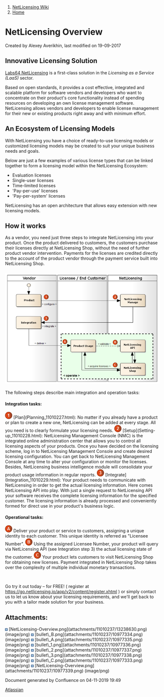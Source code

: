 1.  [NetLicensing Wiki](index.html)
2.  [Home](Home_11010214.html)

<span id="title-text"> NetLicensing Overview </span>
====================================================

Created by <span class="author"> Alexey Averikhin</span>, last modified
on 19-09-2017

Innovative Licensing Solution
-----------------------------

<a href="https://netlicensing.io" class="external-link">Labs64 NetLicensing</a>
is a first-class solution in the *Licensing as a Service (LaaS)* sector.

Based on open standards, it provides a cost effective, integrated and
scalable platform for software vendors and developers who want to
concentrate on their product's core functionality instead of spending
resources on developing an own license management software.  
NetLicensing allows vendors and developers to enable license management
for their new or existing products right away and with minimum effort.

An Ecosystem of Licensing Models
--------------------------------

With NetLicensing you have a choice of ready-to-use licensing models or
customized licensing models may be created to suit your unique business
needs and goals.

Below are just a few examples of various license types that can be
linked together to form a licensing model within the NetLicensing
Ecosystem:

-   Evaluation licenses
-   Single-user licenses
-   Time-limited licenses
-   'Pay-per-use' licenses
-   'Pay-per-system' licenses

NetLicensing has an open architecture that allows easy extension with
new licensing models.

How it works
------------

As a vendor, you need just three steps to integrate NetLicensing into
your product. Once the product delivered to customers, the customers
purchase their licenses directly at NetLicensing Shop, without the need
of further product vendor intervention. Payments for the licenses are
credited directly to the account of the product vendor through the
payment service built into NetLicensing Shop.

### <img src="assets/images/11010237/10977339.png" class="confluence-embedded-image image-center" />

The following steps describe main integration and operation tasks:

#### Integration tasks:

<img src="assets/images/11010237/10977336.png" class="confluence-embedded-image" />
[Plan](Planning_11010227.html): No matter if you already have a product
or plan to create a new one, NetLicensing can be added at every stage.
All you need is to clearly formulate your licensing needs.

<img src="assets/images/11010237/10977337.png" class="confluence-embedded-image" />
[Setup](Setting-up_11010228.html): NetLicensing Management Console
(NMC) is the integrated online administration center that allows you to
control all licensing aspects of your products. Once you have decided on
the licensing scheme, log in to NetLicensing Management Console and
create desired licensing configuration. You can get back to NetLicensing
Management Console at any time to alter your configuration or monitor
the licenses. Besides, NetLicensing business intelligence module will
consolidate your product usage information in regular reports.

<img src="assets/images/11010237/10977338.png" class="confluence-embedded-image" />
[Integrate](Integration_11010229.html): Your product needs to
communicate with NetLicensing in order to get the actual licensing
information. Here comes NetLicensing API into play. With just a single
request to NetLicensing API your software receives the complete
licensing information for the specified customer. The licensing
information is already processed and conveniently formed for direct use
in your product's business logic.

#### Operational tasks:

<img src="assets/images/11010237/10977335.png" class="confluence-embedded-image" />
Deliver your product or service to customers, assigning a unique
identity to each customer. This unique identity is referred as "Licensee
Number".

<img src="assets/images/11010237/10977334.png" class="confluence-embedded-image" />
Using the assigned Licensee Number, your product will query via
NetLicensing API (see Integration step 3) the actual licensing state of
the customer.

<img src="assets/images/11010237/10977333.png" class="confluence-embedded-image" />
Your product lets customers to visit NetLicensing Shop for obtaining new
licenses. Payment integrated in NetLicensing Shop takes over the
complexity of multiple individual monetary transactions.

 

Go try it out today – for FREE! ( register at
<a href="https://go.netlicensing.io/app/v2/content/register.xhtml" class="external-link">https://go.netlicensing.io/app/v2/content/register.xhtml</a>
) or simply contact us to let us know about your licensing requirements,
and we'll get back to you with a tailor made solution for your business.

Attachments:
------------

<img src="assets/images/icons/bullet_blue.gif" width="8" height="8" />
[NetLicensing-Overview.png](attachments/11010237/13238630.png)
(image/png)  
<img src="assets/images/icons/bullet_blue.gif" width="8" height="8" />
[bullet\_B.png](attachments/11010237/10977334.png) (image/png)  
<img src="assets/images/icons/bullet_blue.gif" width="8" height="8" />
[bullet\_A.png](attachments/11010237/10977335.png) (image/png)  
<img src="assets/images/icons/bullet_blue.gif" width="8" height="8" />
[bullet\_1.png](attachments/11010237/10977336.png) (image/png)  
<img src="assets/images/icons/bullet_blue.gif" width="8" height="8" />
[bullet\_2.png](attachments/11010237/10977337.png) (image/png)  
<img src="assets/images/icons/bullet_blue.gif" width="8" height="8" />
[bullet\_3.png](attachments/11010237/10977338.png) (image/png)  
<img src="assets/images/icons/bullet_blue.gif" width="8" height="8" />
[bullet\_C.png](attachments/11010237/10977333.png) (image/png)  
<img src="assets/images/icons/bullet_blue.gif" width="8" height="8" />
[NetLicensing-Overview.png](attachments/11010237/10977339.png)
(image/png)  

Document generated by Confluence on 04-11-2019 19:49

[Atlassian](http://www.atlassian.com/)
